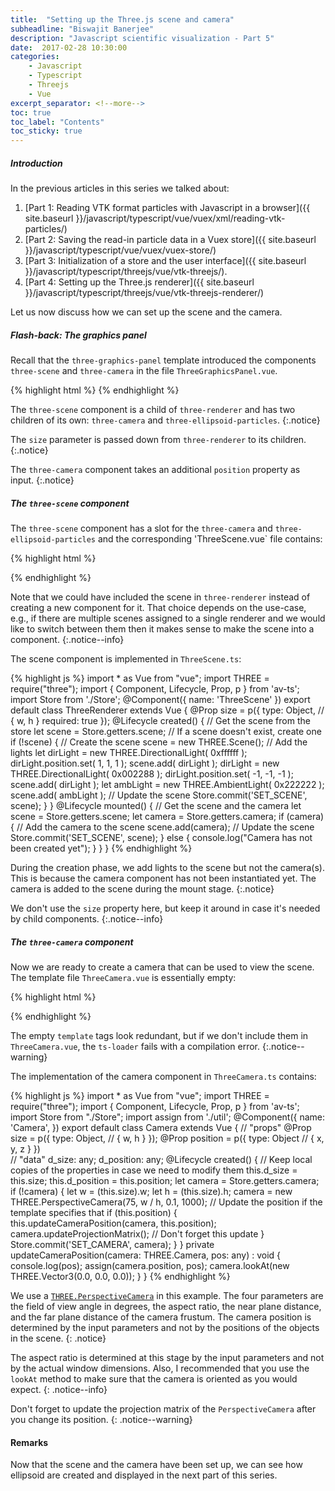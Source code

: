 ```yaml
---
title:  "Setting up the Three.js scene and camera"
subheadline: "Biswajit Banerjee"
description: "Javascript scientific visualization - Part 5"
date:  2017-02-28 10:30:00
categories:
    - Javascript
    - Typescript
    - Threejs
    - Vue
excerpt_separator: <!--more-->
toc: true
toc_label: "Contents"
toc_sticky: true
---
```



##### Introduction #####
In the previous articles in this series we talked about:

1. [Part 1: Reading VTK format particles with Javascript in a browser]({{ site.baseurl }}/javascript/typescript/vue/vuex/xml/reading-vtk-particles/)
2. [Part 2: Saving the read-in particle data in a Vuex store]({{ site.baseurl }}/javascript/typescript/vue/vuex/vuex-store/)
3. [Part 3: Initialization of a store and the user interface]({{ site.baseurl }}/javascript/typescript/threejs/vue/vtk-threejs/).
4. [Part 4: Setting up the Three.js renderer]({{ site.baseurl }}/javascript/typescript/threejs/vue/vtk-threejs-renderer/)
<!--more-->

Let us now discuss how we can set up the scene and the camera.

##### Flash-back: The graphics panel #####
Recall that the `three-graphics-panel` template introduced the components `three-scene`
and `three-camera` in the file `ThreeGraphicsPanel.vue`.

{% highlight html %}
<template>
  <div id='three-graphics-container'>
    <div class="uk-card uk-card-default uk-card-large">
      <div class="uk-card-body">
        <three-renderer v-bind:size="{w:500, h:500}">
          <three-scene v-bind:size="size"> 
            <three-camera v-bind:size="size" v-bind:position="{x: 100,  z: 15 }">
            </three-camera>
            <three-ellipsoid-particles> </three-ellipsoid-particles>
          </three-scene>
        </three-renderer>
      </div>
    </div>
  </div>
</template>
<script src="./ThreeGraphicsPanel.ts"> </script>
{% endhighlight %}

The `three-scene` component is a child of `three-renderer` and has two children
of its own: `three-camera` and `three-ellipsoid-particles`.
{:.notice}

The `size` parameter is passed down from `three-renderer` to its children.
{:.notice}

The `three-camera` component takes an additional `position` property as input.
{:.notice}

##### The `three-scene` component #####
The `three-scene` component has a slot for the `three-camera` and
`three-ellipsoid-particles` and the corresponding 'ThreeScene.vue` file contains:

{% highlight html %}
<template>
    <div id="three-scene-div">
        <slot></slot>
    </div>
</template>
<script src="./ThreeScene.ts"> </script>
{% endhighlight %}

Note that we could have included the scene in `three-renderer` instead of creating a
new component for it.  That choice depends on the use-case, e.g., if there are
multiple scenes assigned to a single renderer and we would like to switch between them
then it makes sense to make the scene into a component.
{:.notice--info}

The scene component is implemented in `ThreeScene.ts`:

{% highlight js %}
import * as Vue from "vue";
import THREE = require("three");
import { Component, Lifecycle, Prop, p } from 'av-ts';
import Store from './Store';
@Component({
  name: 'ThreeScene'
})
export default class ThreeRenderer extends Vue {
  @Prop
  size = p({
    type: Object, // { w, h }
    required: true
  });
  @Lifecycle
  created() {
    // Get the scene from the store
    let scene = Store.getters.scene;
    // If a scene doesn't exist, create  one
    if (!scene) {
      // Create the scene
      scene = new THREE.Scene();
      // Add the lights
      let dirLight = new THREE.DirectionalLight( 0xffffff );
      dirLight.position.set( 1, 1, 1 );
      scene.add( dirLight );
      dirLight = new THREE.DirectionalLight( 0x002288 );
      dirLight.position.set( -1, -1, -1 );
      scene.add( dirLight );
      let ambLight = new THREE.AmbientLight( 0x222222 );
      scene.add( ambLight );
      // Update the scene
      Store.commit('SET_SCENE', scene);
    }
  }
  @Lifecycle
  mounted() {
    // Get the scene and the camera
    let scene = Store.getters.scene;
    let camera = Store.getters.camera;
    if (camera) {
      // Add the camera to the scene
      scene.add(camera);
      // Update the scene
      Store.commit('SET_SCENE', scene);
    } else {
      console.log("Camera has not been created yet");
    }
  }
}
{% endhighlight %}

During the creation phase, we add lights to the scene but not the camera(s).  This is
because the camera component has not been instantiated yet.  The camera is added to
the scene during the mount stage.
{:.notice}

We don't use the `size` property here, but keep it around in case it's needed by
child components.
{:.notice--info}

##### The `three-camera` component #####
Now we are ready to create a camera that can be used to view the scene.  The template
file `ThreeCamera.vue` is essentially empty:

{% highlight html %}
<template>
</template>
<script src="./ThreeCamera.ts"> </script>
{% endhighlight %}

The empty `template` tags look redundant, but if we don't include them in `ThreeCamera.vue`, the `ts-loader` fails with a compilation error.
{:.notice--warning}

The implementation of the camera component in `ThreeCamera.ts` contains:

{% highlight js %}
import * as Vue from "vue";
import THREE = require("three");
import { Component, Lifecycle, Prop, p } from 'av-ts';
import Store from "./Store";
import assign from './util';
@Component({
  name: 'Camera',
})
export default class Camera extends Vue {
  // "props"
  @Prop
  size = p({
    type: Object, // { w, h }
  });
  @Prop
  position = p({
    type: Object  // { x, y, z }
  })  
  // "data"
  d_size: any;
  d_position: any;
  @Lifecycle
  created() {
    // Keep local copies of the properties in case we need to modify them
    this.d_size = this.size;
    this.d_position = this.position;
    let camera = Store.getters.camera;
    if (!camera) {
      let w = (<any>this.size).w;
      let h = (<any>this.size).h;
      camera = new THREE.PerspectiveCamera(75, w / h, 0.1, 1000);
      // Update the position if the template specifies that
      if (this.position) {
        this.updateCameraPosition(camera, this.position);
        camera.updateProjectionMatrix(); // Don't forget this update
      }
      Store.commit('SET_CAMERA', camera);
    }
  }
  private updateCameraPosition(camera: THREE.Camera, pos: any) : void {
    console.log(pos);
    assign(camera.position, pos);
    camera.lookAt(new THREE.Vector3(0.0, 0.0, 0.0));
  }
}
{% endhighlight %}

We use a [`THREE.PerspectiveCamera`](https://threejs.org/docs/api/cameras/PerspectiveCamera.html)
in this example.  The four parameters are the field of view angle in degrees, the
aspect ratio, the near plane distance, and the far plane distance of the camera frustum.
The camera position is determined by the input parameters and not by the positions of
the objects in the scene.
{: .notice}

The aspect ratio is determined at this stage by the input parameters and not by the actual
window dimensions.  Also, I recommended that you use the `lookAt` method to make sure
that the camera is oriented as you would expect.
{: .notice--info}

Don't forget to update the projection matrix of the `PerspectiveCamera` after you change
its position.
{: .notice--warning}

#### Remarks ####
Now that the scene and the camera have been set up, we can see how ellipsoid are created and displayed in the next part of this series.


